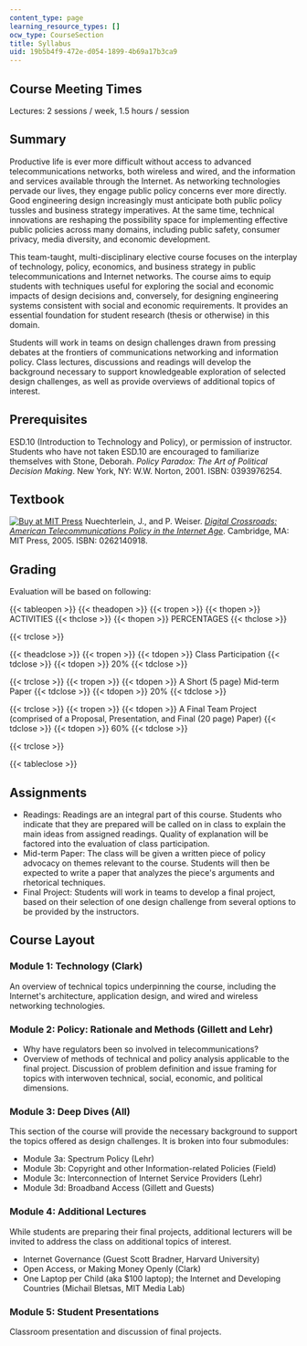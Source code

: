 ```yaml
---
content_type: page
learning_resource_types: []
ocw_type: CourseSection
title: Syllabus
uid: 19b5b4f9-472e-d054-1899-4b69a17b3ca9
---
```


Course Meeting Times
--------------------

Lectures: 2 sessions / week, 1.5 hours / session

Summary
-------

Productive life is ever more difficult without access to advanced telecommunications networks, both wireless and wired, and the information and services available through the Internet. As networking technologies pervade our lives, they engage public policy concerns ever more directly. Good engineering design increasingly must anticipate both public policy tussles and business strategy imperatives. At the same time, technical innovations are reshaping the possibility space for implementing effective public policies across many domains, including public safety, consumer privacy, media diversity, and economic development.

This team-taught, multi-disciplinary elective course focuses on the interplay of technology, policy, economics, and business strategy in public telecommunications and Internet networks. The course aims to equip students with techniques useful for exploring the social and economic impacts of design decisions and, conversely, for designing engineering systems consistent with social and economic requirements. It provides an essential foundation for student research (thesis or otherwise) in this domain.

Students will work in teams on design challenges drawn from pressing debates at the frontiers of communications networking and information policy. Class lectures, discussions and readings will develop the background necessary to support knowledgeable exploration of selected design challenges, as well as provide overviews of additional topics of interest.

Prerequisites
-------------

ESD.10 (Introduction to Technology and Policy), or permission of instructor. Students who have not taken ESD.10 are encouraged to familiarize themselves with Stone, Deborah. _Policy Paradox: The Art of Political Decision Making_. New York, NY: W.W. Norton, 2001. ISBN: 0393976254.

Textbook
--------

[![Buy at MIT Press](/images/mp_logo.gif)](https://mitpress.mit.edu/books/digital-crossroads-second-edition) Nuechterlein, J., and P. Weiser. [_Digital Crossroads: American Telecommunications Policy in the Internet Age_](https://mitpress.mit.edu/books/digital-crossroads). Cambridge, MA: MIT Press, 2005. ISBN: 0262140918.

Grading
-------

Evaluation will be based on following:

{{< tableopen >}}
{{< theadopen >}}
{{< tropen >}}
{{< thopen >}}
ACTIVITIES
{{< thclose >}}
{{< thopen >}}
PERCENTAGES
{{< thclose >}}

{{< trclose >}}

{{< theadclose >}}
{{< tropen >}}
{{< tdopen >}}
Class Participation
{{< tdclose >}}
{{< tdopen >}}
20%
{{< tdclose >}}

{{< trclose >}}
{{< tropen >}}
{{< tdopen >}}
A Short (5 page) Mid-term Paper
{{< tdclose >}}
{{< tdopen >}}
20%
{{< tdclose >}}

{{< trclose >}}
{{< tropen >}}
{{< tdopen >}}
A Final Team Project (comprised of a Proposal, Presentation, and Final (20 page) Paper)
{{< tdclose >}}
{{< tdopen >}}
60%
{{< tdclose >}}

{{< trclose >}}

{{< tableclose >}}

Assignments
-----------

*   Readings: Readings are an integral part of this course. Students who indicate that they are prepared will be called on in class to explain the main ideas from assigned readings. Quality of explanation will be factored into the evaluation of class participation.
*   Mid-term Paper: The class will be given a written piece of policy advocacy on themes relevant to the course. Students will then be expected to write a paper that analyzes the piece's arguments and rhetorical techniques.
*   Final Project: Students will work in teams to develop a final project, based on their selection of one design challenge from several options to be provided by the instructors.

Course Layout
-------------

### Module 1: Technology (Clark)

An overview of technical topics underpinning the course, including the Internet's architecture, application design, and wired and wireless networking technologies.

### Module 2: Policy: Rationale and Methods (Gillett and Lehr)

*   Why have regulators been so involved in telecommunications?
*   Overview of methods of technical and policy analysis applicable to the final project. Discussion of problem definition and issue framing for topics with interwoven technical, social, economic, and political dimensions.

### Module 3: Deep Dives (All)

This section of the course will provide the necessary background to support the topics offered as design challenges. It is broken into four submodules:

*   Module 3a: Spectrum Policy (Lehr)
*   Module 3b: Copyright and other Information-related Policies (Field)
*   Module 3c: Interconnection of Internet Service Providers (Lehr)
*   Module 3d: Broadband Access (Gillett and Guests)

### Module 4: Additional Lectures

While students are preparing their final projects, additional lecturers will be invited to address the class on additional topics of interest.

*   Internet Governance (Guest Scott Bradner, Harvard University)
*   Open Access, or Making Money Openly (Clark)
*   One Laptop per Child (aka $100 laptop); the Internet and Developing Countries (Michail Bletsas, MIT Media Lab)

### Module 5: Student Presentations

Classroom presentation and discussion of final projects.